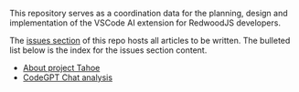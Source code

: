 This repository serves as a coordination data for the planning, design and implementation of the VSCode AI extension for RedwoodJS developers.

The [issues section](https://github.com/adriatic/congral-sift-fixie/issues) of this repo hosts all articles to be written. The bulleted list below is the index for the issues section content.

- [About project Tahoe](https://github.com/adriatic/congral-sift-fixie/issues/1)
- [CodeGPT Chat analysis](https://github.com/adriatic/congral-sift-fixie/issues/2)

